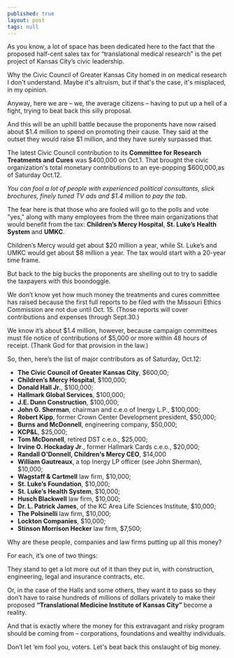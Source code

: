 ```yaml
---
published: true
layout: post
tags: null
---
```


As you know, a lot of space has been dedicated here to the fact that the proposed half-cent sales tax for “translational medical research” is the pet project of Kansas City’s civic leadership.

Why the Civic Council of Greater Kansas City homed in on medical research I don't understand. Maybe it's altruism, but if that's the case, it's misplaced, in my opinion.

Anyway, here we are – we, the average citizens – having to put up a hell of a fight, trying to beat back this silly proposal.

And this will be an uphill battle because the proponents have now raised about $1.4 million to spend on promoting their cause. They said at the outset they would raise $1 million, and they have surely surpassed that.  

The latest Civic Council contribution to its **Committee for Research Treatments and Cures** was $400,000 on Oct.1. That brought the civic organization's total monetary contributions to an eye-popping $600,000,as of Saturday Oct.12.  

_You can fool a lot of people with experienced political consultants, slick brochures, finely tuned TV ads and $1.4 million to pay the tab._

The fear here is that those who are fooled will go to the polls and vote "yes," along with many employees from the three main organizations that would benefit from the tax: **Children’s Mercy Hospital**, **St. Luke’s Health System** and **UMKC**.

Children’s Mercy would get about $20 million a year, while St. Luke’s and UMKC would get about $8 million a year. The tax would start with a 20-year time frame. 

But back to the big bucks the proponents are shelling out to try to saddle the taxpayers with this boondoggle.

We don’t know yet how much money the treatments and cures committee has raised because the first full reports to be filed with the Missouri Ethics Commission are not due until Oct. 15. (Those reports will cover contributions and expenses through Sept.30.)

We know it’s about $1.4 million, however, because campaign committees must file notice of contributions of $5,000 or more within 48 hours of receipt. (Thank God for that provision in the law.)

So, then, here’s the list of major contributors as of Saturday, Oct.12: 

-  **The Civic Council of Greater Kansas City**, $600,00;
-  **Children’s Mercy Hospital**, $100,000;
-  **Donald Hall Jr.**, $100,000;
-  **Hallmark Global Services**, $100,000;
-  **J.E. Dunn Construction**, $100,000;
-  **John G. Sherman**, chairman and c.e.o of Inergy L.P., $100,000;
-  **Robert Kipp**, former Crown Center Development president, $50,000;
-  **Burns and McDonnell**, engineering company, $50,000;
-  **KCP&L**, $25,000;
-  **Tom McDonnell**, retired DST c.e.o., $25,000;
-  **Irvine O. Hockaday Jr**., former Hallmark Cards c.e.o., $20,000;
-  **Randall O'Donnell, Children's Mercy CEO**, $14,000 
-  **William Gautreaux**, a top Inergy LP officer (see John Sherman), $10,000;
-  **Wagstaff & Cartmell** law firm, $10,000;
-  **St. Luke’s Foundation**, $10,000;
-  **St. Luke’s Health System**, $10,000;
-  **Husch Blackwell** law firm, $10,000;
-  **Dr. L. Patrick James**, of the KC Area Life Sciences Institute, $10,000;
-  **The Polsinelli** law firm, $10,000;
-  **Lockton Companies**, $10,000;
-  **Stinson Morrison Hecker** law firm, $7,500;

Why are these people, companies and law firms putting up all this money?

For each, it’s one of two things:

They stand to get a lot more out of it than they put in, with construction, engineering, legal and insurance contracts, etc.

Or, in the case of the Halls and some others, they want it to pass so they don’t have to raise hundreds of millions of dollars privately to make their proposed **“Translational Medicine Institute of Kansas City”** become a reality.

And that is exactly where the money for this extravagant and risky program should be coming from – corporations, foundations and wealthy individuals. 

Don’t let ‘em fool you, voters. Let's beat back this onslaught of big money.